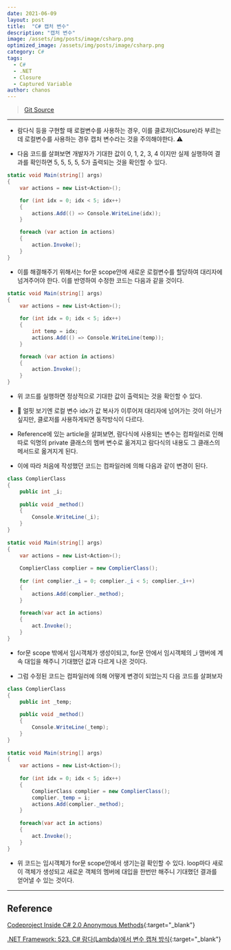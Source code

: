 ```yaml
---
date: 2021-06-09
layout: post
title:  "C# 캡처 변수"
description: "캡처 변수"
image: /assets/img/posts/image/csharp.png
optimized_image: /assets/img/posts/image/csharp.png
category: C#
tags:
  - C#
  - .NET
  - Closure
  - Captured Variable
author: chanos
---
```

>[Git Source](https://github.com/chanos-dev/blogcode/tree/master/21-0609)

--- 

- 람다식 등을 구현할 때 로컬변수를 사용하는 경우, 이를 클로저(Closure)라 부르는데 로컬변수를 사용하는 경우 캡처 변수라는 것을 주의해야한다. ⚠

- 다음 코드를 살펴보면 개발자가 기대한 값이 0, 1, 2, 3, 4 이지만 실제 실행하여 결과를 확인하면 5, 5, 5, 5, 5가 출력되는 것을 확인할 수 있다.

```c#
static void Main(string[] args)
{
    var actions = new List<Action>();

    for (int idx = 0; idx < 5; idx++)
    { 
        actions.Add(() => Console.WriteLine(idx));
    }

    foreach (var action in actions)
    {
        action.Invoke();
    }
}
```

- 이를 해결해주기 위해서는 for문 scope안에 새로운 로컬변수를 할당하여 대리자에 넘겨주어야 한다. 이를 반영하여 수정한 코드는 다음과 같을 것이다.

```c#
static void Main(string[] args)
{
    var actions = new List<Action>();

    for (int idx = 0; idx < 5; idx++)
    { 
        int temp = idx;
        actions.Add(() => Console.WriteLine(temp));
    }

    foreach (var action in actions)
    {
        action.Invoke();
    }
}
```

- 위 코드를 실행하면 정상적으로 기대한 값이 출력되는 것을 확인할 수 있다.

- 🤔 얼핏 보기엔 로컬 변수 idx가 값 복사가 이루어져 대리자에 넘어가는 것이 아닌가 싶지만, 클로저를 사용하게되면 동작방식이 다르다.

- Reference에 있는 article을 살펴보면, 람다식에 사용되는 변수는 컴파일러로 인해 따로 익명의 private 클래스의 멤버 변수로 옮겨지고 람다식의 내용도 그 클래스의 메서드로 옮겨지게 된다.

- 이에 따라 처음에 작성했던 코드는 컴파일러에 의해 다음과 같이 변경이 된다.

```c#
class ComplierClass
{
    public int _i;
 
    public void _method()
    {
        Console.WriteLine(_i);
    }
}
 
static void Main(string[] args)
{  
    var actions = new List<Action>();
 
    ComplierClass complier = new ComplierClass();
 
    for (int complier._i = 0; complier._i < 5; complier._i++)
    {  
        actions.Add(complier._method);
    }
 
    foreach(var act in actions)
    {
        act.Invoke();
    }
}
```

- for문 scope 밖에서 임시객체가 생성이되고, for문 안에서 임시객체의 _i 맴버에 계속 대입을 해주니 기대했던 값과 다르게 나온 것이다.

- 그럼 수정된 코드는 컴파일러에 의해 어떻게 변경이 되었는지 다음 코드를 살펴보자

```c#
class ComplierClass
{
    public int _temp;
 
    public void _method()
    {
        Console.WriteLine(_temp);
    }
}
 
static void Main(string[] args)
{  
    var actions = new List<Action>(); 
 
    for (int idx = 0; idx < 5; idx++)
    {  
        ComplierClass complier = new ComplierClass();
        complier._temp = i;
        actions.Add(complier._method);
    }
 
    foreach(var act in actions)
    {
        act.Invoke();
    }
}
```

- 위 코드는 임시객체가 for문 scope안에서 생기는걸 확인할 수 있다. loop마다 새로이 객체가 생성되고 새로운 객체의 멤버에 대입을 한번만 해주니 기대했던 결과를 얻어낼 수 있는 것이다.

---

## Reference

[Codeproject Inside C# 2.0 Anonymous Methods](https://www.codeproject.com/Articles/15624/Inside-C-2-0-Anonymous-Methods#4){:target="_blank"}

[.NET Framework: 523. C# 람다(Lambda)에서 변수 캡쳐 방식](https://www.sysnet.pe.kr/2/0/10817){:target="_blank"}